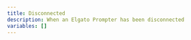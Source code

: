 ```yaml
---
title: Disconnected
description: When an Elgato Prompter has been disconnected
variables: []
---
```

